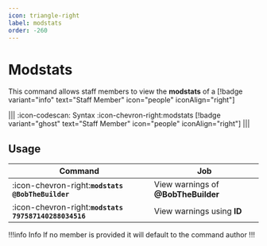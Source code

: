 ```yaml
---
icon: triangle-right
label: modstats
order: -260
---
```


# Modstats

This command allows staff members to view the **modstats** of a [!badge variant="info" text="Staff Member" icon="people" iconAlign="right"]

||| :icon-codescan: Syntax
:icon-chevron-right:modstats [!badge variant="ghost" text="Staff Member" icon="people" iconAlign="right"]
|||

## Usage

| Command                                               | Job                                 |
| ----------------------------------------------------- | ----------------------------------- |
| :icon-chevron-right:**`modstats @BobTheBuilder`**     | View warnings of **@BobTheBuilder** |
| :icon-chevron-right:**`modstats 797587140288034516`** | View warnings using **ID**          |

!!!info Info
If no member is provided it will default to the command author
!!!
